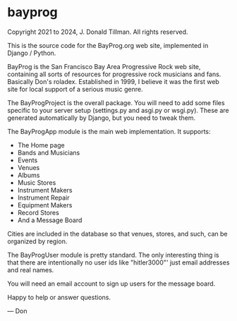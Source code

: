 # bayprog

Copyright 2021 to 2024, J. Donald Tillman.  All rights reserved.

This is the source code for the BayProg.org web site, implemented in
Django / Python.

BayProg is the San Francisco Bay Area Progressive Rock web site,
containing all sorts of resources for progressive rock musicians and
fans.  Basically Don's roladex.  Established in 1999, I believe it was
the first web site for local support of a serious music genre.

The BayProgProject is the overall package.  You will need to add some
files specific to your server setup (settings.py and asgi.py or
wsgi.py).  These are generated automatically by Django, but you need
to tweak them.

The BayProgApp module is the main web implementation.  It supports:
   * The Home page
   * Bands and Musicians
   * Events
   * Venues
   * Albums
   * Music Stores
   * Instrument Makers
   * Instrument Repair
   * Equipment Makers
   * Record Stores
   * And a Message Board

Cities are included in the database so that venues, stores, and such,
can be organized by region.

The BayProgUser module is pretty standard.  The only interesting thing
is that there are intentionally no user ids like "hitler3000"' just
email addresses and real names.

You will need an email account to sign up users for the message board.

Happy to help or answer questions.

  — Don
